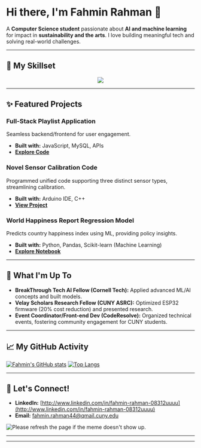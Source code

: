 # Hi there, I'm Fahmin Rahman 👋

A **Computer Science student** passionate about **AI and machine learning** for impact in **sustainability and the arts**. I love building meaningful tech and solving real-world challenges.

---

## 🚀 My Skillset

<p align="center">
  <a href="https://skillicons.dev">
    <img src="https://skillicons.dev/icons?i=cpp,python,html,css,js,java,mysql,tensorflow,arduino,git,github" />
  </a>
</p>

---

## ✨ Featured Projects

### **Full-Stack Playlist Application**
Seamless backend/frontend for user engagement.
* **Built with:** JavaScript, MySQL, APIs
* **[Explore Code](https://github.com/FRAHMAN117/FullStackProject2)**

### **Novel Sensor Calibration Code**
Programmed unified code supporting three distinct sensor types, streamlining calibration.
* **Built with:** Arduino IDE, C++
* **[View Project](https://github.com/FRAHMAN117/SCD30-4x-mergeCode)** 

### **World Happiness Report Regression Model**
Predicts country happiness index using ML, providing policy insights.
* **Built with:** Python, Pandas, Scikit-learn (Machine Learning)
* **[Explore Notebook](https://github.com/FRAHMAN117/Break-Through-Tech-Cornell-Portfolio)**

---

## 🌟 What I'm Up To

* **BreakThrough Tech AI Fellow (Cornell Tech):** Applied advanced ML/AI concepts and built models.
* **Velay Scholars Research Fellow (CUNY ASRC):** Optimized ESP32 firmware (20% cost reduction) and presented research.
* **Event Coordinator/Front-end Dev (CodeResolve):** Organized technical events, fostering community engagement for CUNY students.

---

## 📈 My GitHub Activity

[![Fahmin's GitHub stats](https://github-readme-stats.vercel.app/api?username=FRAHMAN117&theme=gruvbox_light&rank_icon=github)](https://github.com/FRAHMAN117)
[![Top Langs](https://github-readme-stats.vercel.app/api/top-langs/?username=FRAHMAN117&layout=compact&theme=gruvbox_light)](https://github.com/FRAHMAN117)

---

## 🤝 Let's Connect!

* **LinkedIn:** [http://www.linkedin.com/in/fahmin-rahman-08312uuuu](http://www.linkedin.com/in/fahmin-rahman-08312uuuu)
* **Email:** fahmin.rahman44@qmail.cuny.edu

<img src='URL' title="Meme" alt="Please refresh the page if the meme doesn't show up.">

---
---
<!---
FRAHMAN117/FRAHMAN117 is a ✨ special ✨ repository because its `README.md` (this file) appears on your GitHub profile.
You can click the Preview link to take a look at your changes.
--->
